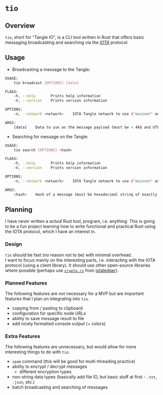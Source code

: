 # `tio`
## Overview
`tio`, short for "Tangle IO", is a CLI tool written in Rust that offers basic messaging broadcasting and searching via the [_IOTA_](https://iota.org) protocol.

## Usage
- Broadcasting a message to the Tangle:
```bash
USAGE:
    tio broadcast [OPTIONS] [data]

FLAGS:
    -h, --help       Prints help information
    -V, --version    Prints version information

OPTIONS:
    -n, --network <network>    IOTA Tangle network to use ("mainnet" and "devnet")

ARGS:
    [data]    Data to use as the message payload (must be < 4kb and UTF-8 encoded)
```

- Searching for message on the Tangle:
```bash
USAGE:
    tio search [OPTIONS] <hash>

FLAGS:
    -h, --help       Prints help information
    -V, --version    Prints version information

OPTIONS:
    -n, --network <network>    IOTA Tangle network to use ("mainnet" and "devnet")

ARGS:
    <hash>    Hash of a message (must be hexadecimal string of exactly 32 bytes)
```

## Planning
I have never written a _actual_ Rust tool, program, i.e. anything. 
This is going to be a fun project learning how to write functional and practical Rust using the IOTA protocol, which I have an interest in.

### Design
`tio` should be fast (no reason _not_ to be) with minimal overhead.  
I want to focus mainly on the interesting parts, i.e. interacting with the IOTA protocol (using a client library).
It should use other open-source libraries where possible (perhaps use [`crypto.rs`](https://github.com/iotaledger/crypto.rs) from [iotaledger](https://github.com/iotaledger)).

### Planned Features
The following features are not necessary for a MVP but are important features that I plan on integrating into `tio`.

- copying from / pasting to clipboard
- configuration for specific node URLs
- ability to save message result to file
- add nicely formatted console output (+ colors)

### Extra Features
The following features are unnecessary, but would allow for more interesting things to do with `tio`.

- `spam` command (this will be good for multi-threading practice)
- ability to encrypt / decrypt messages
  - different encryption types
- non-string data types (basically add file IO, but basic stuff at first - `.txt`, `.json`, etc.)
- batch broadcasting and searching of messages
